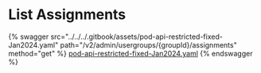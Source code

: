 # List Assignments

{% swagger src="../../../.gitbook/assets/pod-api-restricted-fixed-Jan2024.yaml" path="/v2/admin/usergroups/{groupId}/assignments" method="get" %}
[pod-api-restricted-fixed-Jan2024.yaml](../../../.gitbook/assets/pod-api-restricted-fixed-Jan2024.yaml)
{% endswagger %}

